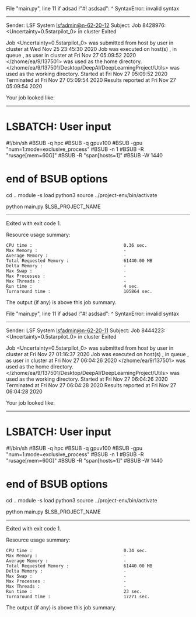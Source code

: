   File "main.py", line 11
    if adsad !"#! asdsad":
             ^
SyntaxError: invalid syntax

------------------------------------------------------------
Sender: LSF System <lsfadmin@n-62-20-12>
Subject: Job 8428976: <Uncertainty=0.5starpilot_0> in cluster <dcc> Exited

Job <Uncertainty=0.5starpilot_0> was submitted from host <n-62-27-18> by user <s183914> in cluster <dcc> at Wed Nov 25 23:45:30 2020
Job was executed on host(s) <n-62-20-12>, in queue <gpuv100>, as user <s183914> in cluster <dcc> at Fri Nov 27 05:09:52 2020
</zhome/ea/9/137501> was used as the home directory.
</zhome/ea/9/137501/Desktop/DeepAI/DeepLearningProject/Utils> was used as the working directory.
Started at Fri Nov 27 05:09:52 2020
Terminated at Fri Nov 27 05:09:54 2020
Results reported at Fri Nov 27 05:09:54 2020

Your job looked like:

------------------------------------------------------------
# LSBATCH: User input
#!/bin/sh
#BSUB -q hpc
#BSUB -q gpuv100
#BSUB -gpu "num=1:mode=exclusive_process"
#BSUB -n 1
#BSUB -R "rusage[mem=60G]"
#BSUB -R "span[hosts=1]"
#BSUB -W 1440
# end of BSUB options
cd ..
module -s load python3
source ../project-env/bin/activate

python main.py $LSB_PROJECT_NAME


------------------------------------------------------------

Exited with exit code 1.

Resource usage summary:

    CPU time :                                   0.36 sec.
    Max Memory :                                 -
    Average Memory :                             -
    Total Requested Memory :                     61440.00 MB
    Delta Memory :                               -
    Max Swap :                                   -
    Max Processes :                              -
    Max Threads :                                -
    Run time :                                   4 sec.
    Turnaround time :                            105864 sec.

The output (if any) is above this job summary.

  File "main.py", line 11
    if adsad !"#! asdsad":
             ^
SyntaxError: invalid syntax

------------------------------------------------------------
Sender: LSF System <lsfadmin@n-62-20-11>
Subject: Job 8444223: <Uncertainty=0.5starpilot_0> in cluster <dcc> Exited

Job <Uncertainty=0.5starpilot_0> was submitted from host <gbarlogin1> by user <s183914> in cluster <dcc> at Fri Nov 27 01:16:37 2020
Job was executed on host(s) <n-62-20-11>, in queue <gpuv100>, as user <s183914> in cluster <dcc> at Fri Nov 27 06:04:26 2020
</zhome/ea/9/137501> was used as the home directory.
</zhome/ea/9/137501/Desktop/DeepAI/DeepLearningProject/Utils> was used as the working directory.
Started at Fri Nov 27 06:04:26 2020
Terminated at Fri Nov 27 06:04:28 2020
Results reported at Fri Nov 27 06:04:28 2020

Your job looked like:

------------------------------------------------------------
# LSBATCH: User input
#!/bin/sh
#BSUB -q hpc
#BSUB -q gpuv100
#BSUB -gpu "num=1:mode=exclusive_process"
#BSUB -n 1
#BSUB -R "rusage[mem=60G]"
#BSUB -R "span[hosts=1]"
#BSUB -W 1440
# end of BSUB options
cd ..
module -s load python3
source ../project-env/bin/activate

python main.py $LSB_PROJECT_NAME


------------------------------------------------------------

Exited with exit code 1.

Resource usage summary:

    CPU time :                                   0.34 sec.
    Max Memory :                                 -
    Average Memory :                             -
    Total Requested Memory :                     61440.00 MB
    Delta Memory :                               -
    Max Swap :                                   -
    Max Processes :                              -
    Max Threads :                                -
    Run time :                                   23 sec.
    Turnaround time :                            17271 sec.

The output (if any) is above this job summary.


